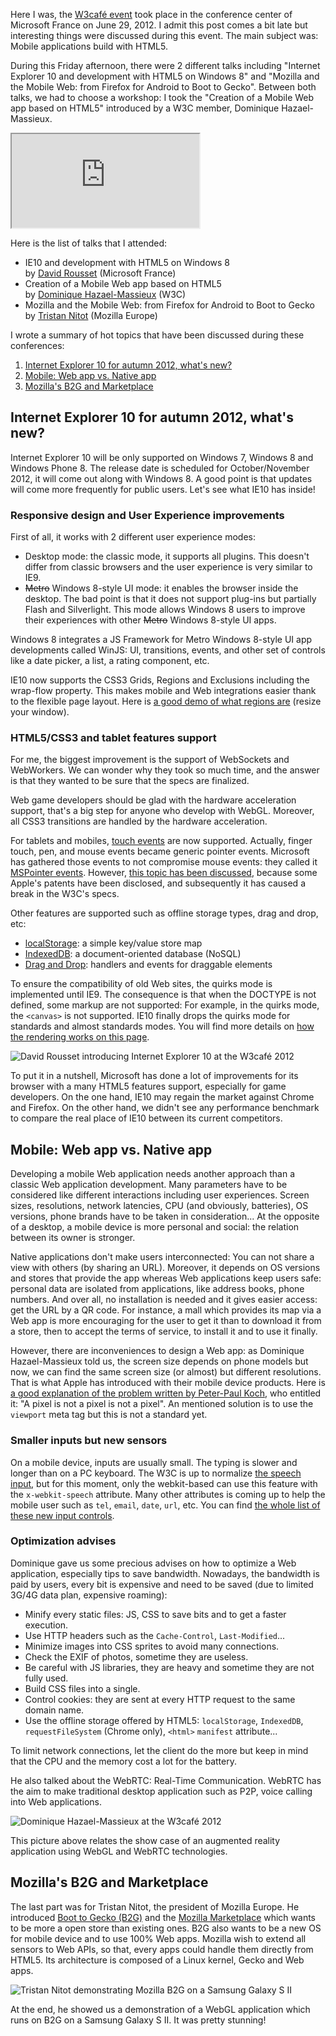 <!--
  tags: Conference, Mobile
  category: Conference
  title: Microsoft, Mozilla and W3C Talks on Mobile Web Apps
  date: 2012-08-06
-->

Here I was, the [W3café event](http://france.w3cafe.org/w3cafe-paris/w3cafe-standards-web-du-29-06-12/ "W3café event") took place in the conference center of Microsoft France on June 29, 2012. I admit this post comes a bit late but interesting things were discussed during this event. The main subject was: Mobile applications build with HTML5.

During this Friday afternoon, there were 2 different talks including "Internet Explorer 10 and development with HTML5 on Windows 8" and "Mozilla and the Mobile Web: from Firefox for Android to Boot to Gecko". Between both talks, we had to choose a workshop: I took the "Creation of a Mobile Web app based on HTML5" introduced by a W3C member, Dominique Hazael-Massieux.

<iframe class="google-maps spacer" src="http://maps.google.fr/maps?cid=0,0,3219543102930580332&amp;z=14&amp;iwloc=A&amp;output=embed"></iframe>

Here is the list of talks that I attended:

  * IE10 and development with HTML5 on Windows 8<br />by [David Rousset](http://blogs.msdn.com/b/davrous/ "David Rousset's blog") (Microsoft France)
  * Creation of a Mobile Web app based on HTML5<br />by [Dominique Hazael-Massieux](http://www.w3.org/People/Dom/ "Dominique Hazael-Massieux on W3C") (W3C)
  * Mozilla and the Mobile Web: from Firefox for Android to Boot to Gecko<br />by [Tristan Nitot](http://blog.mozilla.org/beyond-the-code/ "Tristan Nitot's blog") (Mozilla Europe)

I wrote a summary of hot topics that have been discussed during these conferences:

<ol class="summary"><li><a href="#internet-explorer-10-for-autumn-2012-what-s-new-">Internet Explorer 10 for autumn 2012, what's new?</a></li><li><a href="#mobile-web-app-vs-native-app">Mobile: Web app vs. Native app</a></li><li><a href="#mozilla-s-b2g-and-marketplace">Mozilla's B2G and Marketplace</a></li></ol>

Internet Explorer 10 for autumn 2012, what's new?
-------------------------------------------------

Internet Explorer 10 will be only supported on Windows 7, Windows 8 and Windows Phone 8. The release date is scheduled for October/November 2012, it will come out along with Windows 8. A good point is that updates will come more frequently for public users. Let's see what IE10 has inside!

### Responsive design and User Experience improvements

First of all, it works with 2 different user experience modes:

  * Desktop mode: the classic mode, it supports all plugins. This doesn't differ from classic browsers and the user experience is very similar to IE9.
  * ~~Metro~~ Windows 8-style UI mode: it enables the browser inside the desktop. The bad point is that it does not support plug-ins but partially Flash and Silverlight. This mode allows Windows 8 users to improve their experiences with other ~~Metro~~ Windows 8-style UI apps.

Windows 8 integrates a JS Framework for Metro Windows 8-style UI app developments called WinJS: UI, transitions, events, and other set of controls like a date picker, a list, a rating component, etc.

IE10 now supports the CSS3 Grids, Regions and Exclusions including the wrap-flow property. This makes mobile and Web integrations easier thank to the flexible page layout. Here is [a good demo of what regions are](http://umaar.github.com/css-region-demo/ "CSS Regions") (resize your window).

### HTML5/CSS3 and tablet features support

For me, the biggest improvement is the support of WebSockets and WebWorkers. We can wonder why they took so much time, and the answer is that they wanted to be sure that the specs are finalized.

Web game developers should be glad with the hardware acceleration support, that's a big step for anyone who develop with WebGL. Moreover, all CSS3 transitions are handled by the hardware acceleration.

For tablets and mobiles, [touch events](http://www.w3.org/TR/touch-events/ "W3C Touch events") are now supported. Actually, finger touch, pen, and mouse events became generic pointer events. Microsoft has gathered those events to not compromise mouse events: they called it [MSPointer events](http://blogs.msdn.com/b/ie/archive/2011/09/20/touch-input-for-ie10-and-metro-style-apps.aspx "MSPointer events"). However, [this topic has been discussed](http://blog.jquery.com/2012/04/10/getting-touchy-about-patents/ "Getting touchy about patents"), because some Apple's patents have been disclosed, and subsequently it has caused a break in the W3C's specs.

Other features are supported such as offline storage types, drag and drop, etc:

  * [localStorage](http://www.w3.org/TR/webstorage/#the-localstorage-attribute "localStorage on W3C"): a simple key/value store map
  * [IndexedDB](http://www.w3.org/TR/IndexedDB/ "IndexedDB on W3C"): a document-oriented database (NoSQL)
  * [Drag and Drop](http://dev.w3.org/html5/spec/dnd.html "Drag and Drop W3C's specifications"): handlers and events for draggable elements

To ensure the compatibility of old Web sites, the quirks mode is implemented until IE9. The consequence is that when the DOCTYPE is not defined, some markup are not supported: For example, in the quirks mode, the `<canvas>` is not supported. IE10 finally drops the quirks mode for standards and almost standards modes. You will find more details on [how the rendering works on this page](http://hsivonen.iki.fi/doctype/ "HTML Doctype").

![David Rousset introducing Internet Explorer 10 at the W3café 2012](images/posts/microsoft-mozilla-and-w3c-talks-on-mobile-web-apps/w3cafe-2012-ie10.jpg "David Rousset introducing Internet Explorer 10 at the W3café 2012")

To put it in a nutshell, Microsoft has done a lot of improvements for its browser with a many HTML5 features support, especially for game developers. On the one hand, IE10 may regain the market against Chrome and Firefox. On the other hand, we didn't see any performance benchmark to compare the real place of IE10 between its current competitors.

Mobile: Web app vs. Native app
------------------------------

Developing a mobile Web application needs another approach than a classic Web application development. Many parameters have to be considered like different interactions including user experiences. Screen sizes, resolutions, network latencies, CPU (and obviously, batteries), OS versions, phone brands have to be taken in consideration... At the opposite of a desktop, a mobile device is more personal and social: the relation between its owner is stronger.

Native applications don't make users interconnected: You can not share a view with others (by sharing an URL). Moreover, it depends on OS versions and stores that provide the app whereas Web applications keep users safe: personal data are isolated from applications, like address books, phone numbers. And over all, no installation is needed and it gives easier access: get the URL by a QR code. For instance, a mall which provides its map via a Web app is more encouraging for the user to get it than to download it from a store, then to accept the terms of service, to install it and to use it finally.

However, there are inconveniences to design a Web app: as Dominique Hazael-Massieux told us, the screen size depends on phone models but now, we can find the same screen size (or almost) but different resolutions. That is what Apple has introduced with their mobile device products. Here is [a good explanation of the problem written by Peter-Paul Koch](http://www.quirksmode.org/blog/archives/2010/04/a_pixel_is_not.html "A pixel is not a pixel is not a pixel"), who entitled it: "A pixel is not a pixel is not a pixel". An mentioned solution is to use the `viewport` meta tag but this is not a standard yet.

### Smaller inputs but new sensors

On a mobile device, inputs are usually small. The typing is slower and longer than on a PC keyboard. The W3C is up to normalize [the speech input](http://lists.w3.org/Archives/Public/public-xg-htmlspeech/2011Feb/att-0020/api-draft.html "The Speech input API on W3C"), but for this moment, only the webkit-based can use this feature with the `x-webkit-speech` attribute. Many other attributes is coming up to help the mobile user such as `tel`, `email`, `date`, `url`, etc. You can find [the whole list of these new input controls](http://www.w3.org/TR/html-markup/input.html "HTML5 new inputs").

### Optimization advises

Dominique gave us some precious advises on how to optimize a Web application, especially tips to save bandwidth. Nowadays, the bandwidth is paid by users, every bit is expensive and need to be saved (due to limited 3G/4G data plan, expensive roaming):

  * Minify every static files: JS, CSS to save bits and to get a faster execution.
  * Use HTTP headers such as the `Cache-Control`, `Last-Modified`...
  * Minimize images into CSS sprites to avoid many connections.
  * Check the EXIF of photos, sometime they are useless.
  * Be careful with JS libraries, they are heavy and sometime they are not fully used.
  * Build CSS files into a single.
  * Control cookies: they are sent at every HTTP request to the same domain name.
  * Use the offline storage offered by HTML5: `localStorage`, `IndexedDB`, `requestFileSystem` (Chrome only), `<html>` `manifest` attribute...

To limit network connections, let the client do the more but keep in mind that the CPU and the memory cost a lot for the battery.

He also talked about the WebRTC: Real-Time Communication. WebRTC has the aim to make traditional desktop application such as P2P, voice calling into Web applications.

![Dominique Hazael-Massieux at the W3café 2012](images/posts/microsoft-mozilla-and-w3c-talks-on-mobile-web-apps/w3cafe-2012-html5.jpg "Dominique Hazael-Massieux at the W3café 2012")

This picture above relates the show case of an augmented reality application using WebGL and WebRTC technologies.

Mozilla's B2G and Marketplace
-----------------------------

The last part was for Tristan Nitot, the president of Mozilla Europe. He introduced [Boot to Gecko (B2G)](https://wiki.mozilla.org/B2G "Mozilla's B2G") and the [Mozilla Marketplace](https://marketplace.mozilla.org/ "Mozilla Marketplace") which wants to be more a open store than existing ones. B2G also wants to be a new OS for mobile device and to use 100% Web apps. Mozilla wish to extend all sensors to Web APIs, so that, every apps could handle them directly from HTML5. Its architecture is composed of a Linux kernel, Gecko and Web apps.

![Tristan Nitot demonstrating Mozilla B2G on a Samsung Galaxy S II](images/posts/microsoft-mozilla-and-w3c-talks-on-mobile-web-apps/w3cafe-2012-b2g.jpg "Tristan Nitot demonstrating Mozilla B2G on a Samsung Galaxy S II")

At the end, he showed us a demonstration of a WebGL application which runs on B2G on a Samsung Galaxy S II. It was pretty stunning!